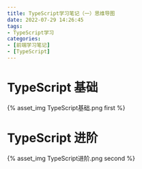 ```yaml
---
title: TypeScript学习笔记（一）思维导图
date: 2022-07-29 14:26:45
tags:
- TypeScript学习
categories:
- [前端学习笔记]
- [TypeScript]
---
```


# TypeScript 基础

{% asset_img TypeScript基础.png first %}

# TypeScript 进阶

{% asset_img TypeScript进阶.png second %}